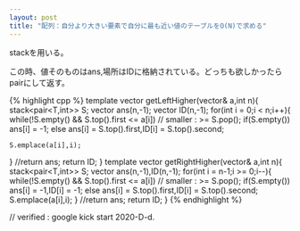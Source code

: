 ```yaml
---
layout: post
title: "配列：自分より大きい要素で自分に最も近い値のテーブルをO(N)で求める"
---
```


stackを用いる。

この時、値そのものはans,場所はIDに格納されている。どっちも欲しかったらpairにして返す。

{% highlight cpp %}
template<class T>
vector<int> getLeftHigher(vector<T>& a,int n){
  stack<pair<T,int>> S;
  vector<int> ans(n,-1);
  vector<int> ID(n,-1);
  for(int i = 0;i < n;i++){
    while(!S.empty() && S.top().first <= a[i]) // smaller : >=
      S.pop();
    if(S.empty())
      ans[i] = -1;
    else
      ans[i] = S.top().first,ID[i] = S.top().second;
      
    S.emplace(a[i],i);
  }
  //return ans;
  return ID;
}
template<class T>
vector<int> getRightHigher(vector<T>& a,int n){
  stack<pair<T,int>> S;
  vector<int> ans(n,-1),ID(n,-1);
  for(int i = n-1;i >= 0;i--){
    while(!S.empty() && S.top().first <= a[i]) // smaller : >=
      S.pop();
    if(S.empty())
      ans[i] = -1,ID[i] = -1;
    else
      ans[i] = S.top().first,ID[i] = S.top().second;
    S.emplace(a[i],i);
  }
  //return ans;
  return ID;
}
{% endhighlight %}

// verified : google kick start 2020-D-d.
